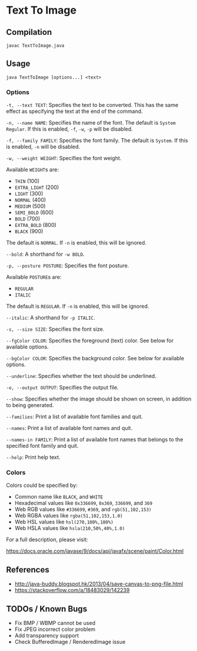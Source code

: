 # Text To Image

## Compilation

    javac TextToImage.java

## Usage

    java TextToImage [options...] <text>

### Options

`-t, --text TEXT`: Specifies the text to be converted.
This has the same effect as specifying the text at the end of the command.

`-n, --name NAME`: Specifies the name of the font.
The default is `System Regular`.
If this is enabled, `-f`, `-w`, `-p` will be disabled.

`-f, --family FAMILY`: Specifies the font family.
The default is `System`.
If this is enabled, `-n` will be disabled.

`-w, --weight WEIGHT`: Specifies the font weight.

Available `WEIGHT`s are:

- `THIN` (100)
- `EXTRA_LIGHT` (200)
- `LIGHT` (300)
- `NORMAL` (400)
- `MEDIUM` (500)
- `SEMI_BOLD` (600)
- `BOLD` (700)
- `EXTRA_BOLD` (800)
- `BLACK` (900)

The default is `NORMAL`.
If `-n` is enabled, this will be ignored.

`--bold`: A shorthand for `-w BOLD`.

`-p, --posture POSTURE`: Specifies the font posture.

Available `POSTURE`s are:

- `REGULAR`
- `ITALIC`

The default is `REGULAR`.
If `-n` is enabled, this will be ignored.

`--italic`: A shorthand for `-p ITALIC`.

`-s, --size SIZE`: Specifies the font size.

`--fgColor COLOR`: Specifies the foreground (text) color.
See below for available options.

`--bgColor COLOR`: Specifies the background color.
See below for available options.

`--underline`: Specifies whether the text should be underlined.

`-o, --output OUTPUT`: Specifies the output file.

`--show`: Specifies whether the image should be shown on screen,
in addition to being generated.

`--families`: Print a list of available font families and quit.

`--names`: Print a list of available font names and quit.

`--names-in FAMILY`: Print a list of available font names
that belongs to the specified font family and quit.

`--help`: Print help text.

### Colors

Colors could be specified by:

- Common name like `BLACK`, and `WHITE`
- Hexadecimal values like `0x336699`, `0x369`, `336699`, and `369`
- Web RGB values like `#336699`, `#369`, and `rgb(51,102,153)`
- Web RGBA values like `rgba(51,102,153,1.0)`
- Web HSL values like `hsl(270,100%,100%)`
- Web HSLA values like `hsla(210,50%,40%,1.0)`

For a full description, please visit:

https://docs.oracle.com/javase/9/docs/api/javafx/scene/paint/Color.html

## References

- http://java-buddy.blogspot.hk/2013/04/save-canvas-to-png-file.html
- https://stackoverflow.com/a/18483029/142239

## TODOs / Known Bugs

- Fix BMP / WBMP cannot be used
- Fix JPEG incorrect color problem
- Add transparency support
- Check BufferedImage / RenderedImage issue
